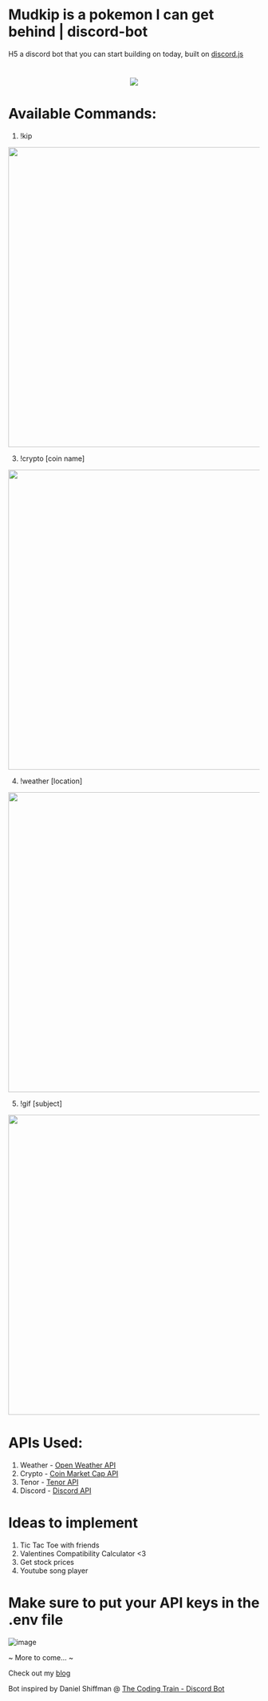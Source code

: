 # Mudkip is a pokemon I can get behind | discord-bot

H5 a discord bot that you can start building on today, built on [discord.js](https://discord.js.org/#/)

    
<h1 align="center"><img src="https://i.imgflip.com/56sng7.jpg"></h1>


# Available Commands:

1. !kip

<img src="https://i.gyazo.com/3d3fd4c7b96bf11315ee504fb0a5dd0f.gif" width="600">

3. !crypto [coin name]

<img src="https://i.gyazo.com/ca0cba5e5e45296b925f070482876f50.gif" width="600">

4. !weather [location]

<img src="https://i.gyazo.com/919103671e126a7da0907d14cf62c7ae.gif" width="600">

5. !gif [subject]

<img src="https://i.gyazo.com/c2ebc1381efe15cdcd215003c850af86.gif" width="600">

# APIs Used:

1. Weather - [Open Weather API](https://openweathermap.org/api)
2. Crypto - [Coin Market Cap API](https://coinmarketcap.com/api/)
3. Tenor - [Tenor API](https://tenor.com/gifapi)
4. Discord - [Discord API](https://discord.com/developers/docs/intro)

# Ideas to implement

1. Tic Tac Toe with friends
2. Valentines Compatibility Calculator <3
3. Get stock prices
4. Youtube song player

# Make sure to put your API keys in the .env file

![image](https://user-images.githubusercontent.com/67345874/115808784-f08cc780-a3b8-11eb-9674-f367587d79c7.png)


~ More to come... ~


Check out my [blog](https://www.ronald-luo.com/)

Bot inspired by Daniel Shiffman @ [The Coding Train - Discord Bot](https://thecodingtrain.com/learning/bots/discord/)
